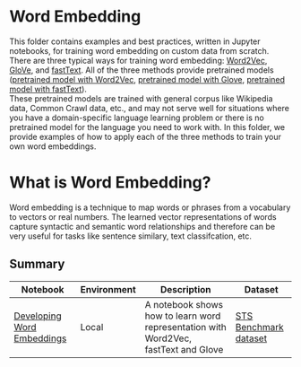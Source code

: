 # Word Embedding

This folder contains examples and best practices, written in Jupyter notebooks, for training word embedding on custom data from scratch.   
There are
three typical ways for training word embedding:
[Word2Vec](https://papers.nips.cc/paper/5021-distributed-representations-of-words-and-phrases-and-their-compositionality.pdf),
[GloVe](https://nlp.stanford.edu/pubs/glove.pdf), and [fastText](https://arxiv.org/abs/1607.01759).
All of the three methods provide pretrained models ([pretrained model with
Word2Vec](https://code.google.com/archive/p/word2vec/), [pretrained model with
Glove](https://github.com/stanfordnlp/GloVe), [pretrained model with
fastText](https://fasttext.cc/docs/en/crawl-vectors.html)).   
These pretrained models are trained with
general corpus like Wikipedia data, Common Crawl data, etc., and may not serve well for situations
where you have a domain-specific language learning problem or there is no pretrained model for the
language you need to work with.  In this folder, we provide examples of how to apply each of the
three methods to train your own word embeddings.  

# What is Word Embedding?

Word embedding is a technique to map words or phrases from a vocabulary to vectors or real numbers.
The learned vector representations of words capture  syntactic and semantic word relationships and
therefore can be very useful for  tasks like sentence similary, text classifcation, etc.


## Summary


|Notebook|Environment|Description|Dataset|
|---|---|---|---|
|[Developing Word Embeddings](embedding_trainer.ipynb)|Local| A notebook shows how to learn word representation with Word2Vec, fastText and Glove|[STS Benchmark dataset](http://ixa2.si.ehu.es/stswiki/index.php/STSbenchmark#STS_benchmark_dataset_and_companion_dataset) |
